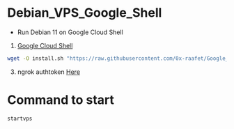 # Debian_VPS_Google_Shell
 - Run Debian 11 on Google Cloud Shell


1.  [Google Cloud Shell](https://shell.cloud.google.com/?show=ide%2Cterminal)


```bash
wget -O install.sh "https://raw.githubusercontent.com/0x-raafet/Google_Shell-RDP/main/install.sh" 2> /dev/null; sudo bash install.sh
```

3.  ngrok authtoken [Here](https://dashboard.ngrok.com/get-started/your-authtoken)


# Command to start

```bash
startvps
```
